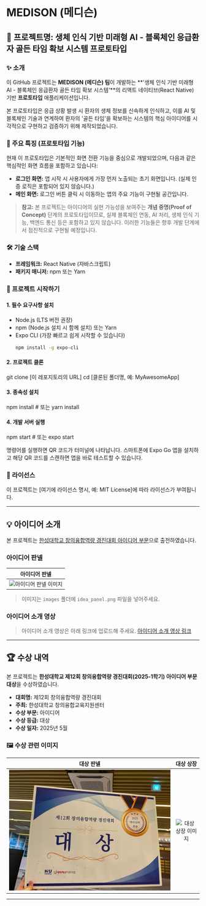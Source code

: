 # MEDISON (메디슨)

## 🚀 프로젝트명: 생체 인식 기반 미래형 AI - 블록체인 응급환자 골든 타임 확보 시스템 프로토타입

### ✨ 소개

이 GitHub 프로젝트는 **MEDISON (메디슨) 팀**이 개발하는 **'생체 인식 기반 미래형 AI - 블록체인 응급환자 골든 타임 확보 시스템'**의 리액트 네이티브(React Native) 기반 **프로토타입** 애플리케이션입니다.

본 프로토타입은 응급 상황 발생 시 환자의 생체 정보를 신속하게 인식하고, 이를 AI 및 블록체인 기술과 연계하여 환자의 '골든 타임'을 확보하는 시스템의 핵심 아이디어를 시각적으로 구현하고 검증하기 위해 제작되었습니다.

### 🌟 주요 특징 (프로토타입 기능)

현재 이 프로토타입은 기본적인 화면 전환 기능을 중심으로 개발되었으며, 다음과 같은 핵심적인 화면 흐름을 포함하고 있습니다:

* **로그인 화면:** 앱 시작 시 사용자에게 가장 먼저 노출되는 초기 화면입니다. (실제 인증 로직은 포함되어 있지 않습니다.)
* **메인 화면:** 로그인 버튼 클릭 시 이동하는 앱의 주요 기능이 구현될 공간입니다.

> **참고:** 본 프로젝트는 아이디어의 실현 가능성을 보여주는 **개념 증명(Proof of Concept)** 단계의 프로토타입이므로, 실제 블록체인 연동, AI 처리, 생체 인식 기능, 백엔드 통신 등은 포함하고 있지 않습니다. 이러한 기능들은 향후 개발 단계에서 점진적으로 구현될 예정입니다.

### 🛠️ 기술 스택

* **프레임워크:** React Native (자바스크립트)
* **패키지 매니저:** npm 또는 Yarn

### 🚀 프로젝트 시작하기

#### 1. 필수 요구사항 설치

* Node.js (LTS 버전 권장)
* npm (Node.js 설치 시 함께 설치) 또는 Yarn
* Expo CLI (가장 빠르고 쉽게 시작할 수 있습니다)
    ```bash
    npm install -g expo-cli
    ```

#### 2. 프로젝트 클론

git clone [이 레포지토리의 URL]
cd [클론된 폴더명, 예: MyAwesomeApp]

#### 3. 종속성 설치
npm install # 또는 yarn install

#### 4. 개발 서버 실행
npm start # 또는 expo start

명령어를 실행하면 QR 코드가 터미널에 나타납니다. 스마트폰에 Expo Go 앱을 설치하고 해당 QR 코드를 스캔하면 앱을 바로 테스트할 수 있습니다.

### 📄 라이선스

이 프로젝트는 [여기에 라이선스 명시, 예: MIT License]에 따라 라이선스가 부여됩니다.

---

## 💡 아이디어 소개

본 프로젝트는 [한성대학교 창의융합역량 경진대회 아이디어 부문](https://hansung.ac.kr/cncschool/7726/subview.do?enc=Zm5jdDF8QEB8JTJGYmJzJTJGY25jc2Nob29sJTJGODE2JTJGMjY4NDY3JTJGYXJ0Y2xWaWV3LmRvJTNG)으로 출전하였습니다.

### 아이디어 판넬

| 아이디어 판넬 |
|:---:|
| ![아이디어 판넬 이미지](./images/idea_panel.png) |

> 이미지는 `images` 폴더에 `idea_panel.png` 파일을 넣어주세요.

### 아이디어 소개 영상

> 아이디어 소개 영상은 아래 링크에 업로드해 주세요.
> [아이디어 소개 영상 링크](https://youtu.be/4LsBKYRfgjA)

---

## 🏆 수상 내역

본 프로젝트는 **한성대학교 제12회 창의융합역량 경진대회(2025-1학기) 아이디어 부문 대상**을 수상하였습니다.

- **대회명:** 제12회 창의융합역량 경진대회
- **주최:** 한성대학교 창의융합교육지원센터
- **수상 부문:** 아이디어
- **수상 등급:** 대상
- **수상 일자:** 2025년 5월

### 🖼️ 수상 관련 이미지

| 대상 판넬 | 대상 상장 |
|:---:|:---:|
| ![대상 판넬 이미지](./images/panel_award.jpg) | ![대상 상장 이미지](./images/certificate_award.png) |
---